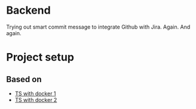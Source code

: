 # Backend

Trying out smart commit message to integrate Github with Jira. Again. And again.
# Project setup
## Based on
- [TS with docker 1](https://www.hebergb.com/docker-node-typescript)
- [TS with docker 2](https://github.com/microsoft/vscode-recipes/blob/master/Docker-TypeScript/package.json)